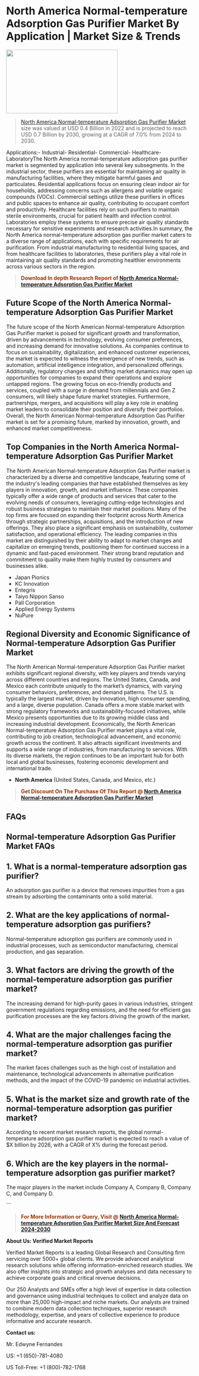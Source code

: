 <p><h1>North America Normal-temperature Adsorption Gas Purifier Market By Application | Market Size & Trends</h1><p><img class="aligncenter size-medium wp-image-105565" src="https://ffe5etoiles.com/wp-content/uploads/2025/01/MST7-300x171.png" alt="" width="300" height="171" /></p><blockquote><p><a href="https://www.verifiedmarketreports.com/download-sample/?rid=395258&utm_source=Github-NA&utm_medium=361" target="_blank">North America Normal-temperature Adsorption Gas Purifier Market</a> size was valued at USD 0.4 Billion in 2022 and is projected to reach USD 0.7 Billion by 2030, growing at a CAGR of 7.0% from 2024 to 2030.</p></blockquote>Applications:- Industrial- Residential- Commercial- Healthcare- LaboratoryThe North America normal-temperature adsorption gas purifier market is segmented by application into several key subsegments. In the industrial sector, these purifiers are essential for maintaining air quality in manufacturing facilities, where they mitigate harmful gases and particulates. Residential applications focus on ensuring clean indoor air for households, addressing concerns such as allergens and volatile organic compounds (VOCs). Commercial settings utilize these purifiers in offices and public spaces to enhance air quality, contributing to occupant comfort and productivity. Healthcare facilities rely on such purifiers to maintain sterile environments, crucial for patient health and infection control. Laboratories employ these systems to ensure precise air quality standards necessary for sensitive experiments and research activities.In summary, the North America normal-temperature adsorption gas purifier market caters to a diverse range of applications, each with specific requirements for air purification. From industrial manufacturing to residential living spaces, and from healthcare facilities to laboratories, these purifiers play a vital role in maintaining air quality standards and promoting healthier environments across various sectors in the region.</p><blockquote><p><span style="color: #993300;"><strong>Download In depth Research Report of <a href="https://www.verifiedmarketreports.com/download-sample/?rid=395258&utm_source=Github-NA&utm_medium=361">North America Normal-temperature Adsorption Gas Purifier Market</a></strong></span></p></blockquote><h2>Future Scope of the North America Normal-temperature Adsorption Gas Purifier Market</h2><p>The future scope of the North American Normal-temperature Adsorption Gas Purifier market is poised for significant growth and transformation, driven by advancements in technology, evolving consumer preferences, and increasing demand for innovative solutions. As companies continue to focus on sustainability, digitalization, and enhanced customer experiences, the market is expected to witness the emergence of new trends, such as automation, artificial intelligence integration, and personalized offerings. Additionally, regulatory changes and shifting market dynamics may open up opportunities for companies to expand their operations and explore untapped regions. The growing focus on eco-friendly products and services, coupled with a surge in demand from millennials and Gen Z consumers, will likely shape future market strategies. Furthermore, partnerships, mergers, and acquisitions will play a key role in enabling market leaders to consolidate their position and diversify their portfolios. Overall, the North American Normal-temperature Adsorption Gas Purifier market is set for a promising future, marked by innovation, growth, and enhanced market competitiveness.</p><h2>Top Companies in the North America Normal-temperature Adsorption Gas Purifier Market</h2><p>The North American Normal-temperature Adsorption Gas Purifier market is characterized by a diverse and competitive landscape, featuring some of the industry's leading companies that have established themselves as key players in innovation, growth, and market influence. These companies typically offer a wide range of products and services that cater to the evolving needs of consumers, leveraging cutting-edge technologies and robust business strategies to maintain their market positions. Many of the top firms are focused on expanding their footprint across North America through strategic partnerships, acquisitions, and the introduction of new offerings. They also place a significant emphasis on sustainability, customer satisfaction, and operational efficiency. The leading companies in this market are distinguished by their ability to adapt to market changes and capitalize on emerging trends, positioning them for continued success in a dynamic and fast-paced environment. Their strong brand reputation and commitment to quality make them highly trusted by consumers and businesses alike.</p><p><ul><li>Japan Pionics </li><li> KC Innovation </li><li> Entegris </li><li> Taiyo Nippon Sanso </li><li> Pall Corporation </li><li> Applied Energy Systems </li><li> NuPure</li></ul></p><h2>Regional Diversity and Economic Significance of Normal-temperature Adsorption Gas Purifier Market</h2><p>The North American Normal-temperature Adsorption Gas Purifier market exhibits significant regional diversity, with key players and trends varying across different countries and regions. The United States, Canada, and Mexico each contribute uniquely to the market’s dynamics, with varying consumer behaviors, preferences, and demand patterns. The U.S. is typically the largest market, driven by innovation, high consumer spending, and a large, diverse population. Canada offers a more stable market with strong regulatory frameworks and sustainability-focused initiatives, while Mexico presents opportunities due to its growing middle class and increasing industrial development. Economically, the North American Normal-temperature Adsorption Gas Purifier market plays a vital role, contributing to job creation, technological advancement, and economic growth across the continent. It also attracts significant investments and supports a wide range of industries, from manufacturing to services. With its diverse markets, the region continues to be an important hub for both local and global businesses, fostering economic development and international trade.</p><ul> <li><strong>North America</strong> (United States, Canada, and Mexico, etc.)</li></ul><blockquote><p><span style="color: #993300;"><strong>Get Discount On The Purchase Of This Report @ <a href="https://www.verifiedmarketreports.com/ask-for-discount/?rid=395258&utm_source=Github-NA&utm_medium=361">North America Normal-temperature Adsorption Gas Purifier Market</a></strong></span></p></blockquote><h2>FAQs</h2><p><h2>Normal-temperature Adsorption Gas Purifier Market FAQs</h1><h2>1. What is a normal-temperature adsorption gas purifier?</div><div></h2><p>An adsorption gas purifier is a device that removes impurities from a gas stream by adsorbing the contaminants onto a solid material.</p><h2>2. What are the key applications of normal-temperature adsorption gas purifiers?</div><div></h2><p>Normal-temperature adsorption gas purifiers are commonly used in industrial processes, such as semiconductor manufacturing, chemical production, and gas separation.</p><h2>3. What factors are driving the growth of the normal-temperature adsorption gas purifier market?</div><div></h2><p>The increasing demand for high-purity gases in various industries, stringent government regulations regarding emissions, and the need for efficient gas purification processes are the key factors driving the growth of the market.</p><h2>4. What are the major challenges facing the normal-temperature adsorption gas purifier market?</div><div></h2><p>The market faces challenges such as the high cost of installation and maintenance, technological advancements in alternative purification methods, and the impact of the COVID-19 pandemic on industrial activities.</p><h2>5. What is the market size and growth rate of the normal-temperature adsorption gas purifier market?</div><div></h2><p>According to recent market research reports, the global normal-temperature adsorption gas purifier market is expected to reach a value of $X billion by 2026, with a CAGR of X% during the forecast period.</p><h2>6. Which are the key players in the normal-temperature adsorption gas purifier market?</div><div></h2><p>The major players in the market include Company A, Company B, Company C, and Company D.</p><!-- Repeat the pattern for the next 14 FAQs and answers --></body></html>```</p><blockquote><p><span style="color: #993300;"><strong>For More Information or Query, Visit @ <a href="https://www.verifiedmarketreports.com/product/normal-temperature-adsorption-gas-purifier-market/">North America Normal-temperature Adsorption Gas Purifier Market Size And Forecast 2024-2030</a></strong></span></p></blockquote><p><strong>About Us: Verified Market Reports</strong></p><p>Verified Market Reports is a leading Global Research and Consulting firm servicing over 5000+ global clients. We provide advanced analytical research solutions while offering information-enriched research studies. We also offer insights into strategic and growth analyses and data necessary to achieve corporate goals and critical revenue decisions.</p><p>Our 250 Analysts and SMEs offer a high level of expertise in data collection and governance using industrial techniques to collect and analyze data on more than 25,000 high-impact and niche markets. Our analysts are trained to combine modern data collection techniques, superior research methodology, expertise, and years of collective experience to produce informative and accurate research.</p><p><strong>Contact us:</strong></p><p>Mr. Edwyne Fernandes</p><p>US: +1 (650)-781-4080</p><p>US Toll-Free: +1 (800)-782-1768</p>
